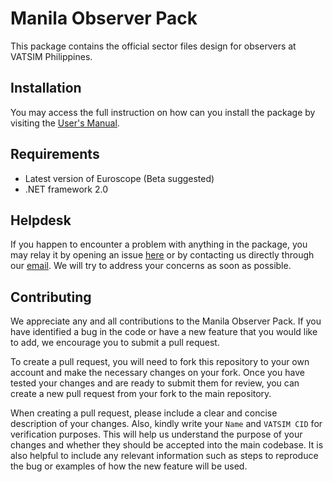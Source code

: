 # Manila Observer Pack
This package contains the official sector files design for observers at VATSIM Philippines.

## Installation
You may access the full instruction on how can you install the package by visiting the [User's Manual](https://github.com/vatsimph/Manila-Observer-Pack/raw/main/z_Installation%20Guide.pdf).

## Requirements
- Latest version of Euroscope (Beta suggested)
- .NET framework 2.0

## Helpdesk
If you happen to encounter a problem with anything in the package, you may relay it by opening an issue [here](https://github.com/vatsimph/Manila-Observer-Pack/issues)  or by contacting us directly through our [email](mailto:staff@vatphil.com). We will try to address your concerns as soon as possible. 


## Contributing 
We appreciate any and all contributions to the Manila Observer Pack. If you have identified a bug in the code or have a new feature that you would like to add, we encourage you to submit a pull request.

To create a pull request, you will need to fork this repository to your own account and make the necessary changes on your fork. Once you have tested your changes and are ready to submit them for review, you can create a new pull request from your fork to the main repository.

When creating a pull request, please include a clear and concise description of your changes. Also, kindly write your `Name` and `VATSIM CID` for verification purposes. This will help us understand the purpose of your changes and whether they should be accepted into the main codebase. It is also helpful to include any relevant information such as steps to reproduce the bug or examples of how the new feature will be used.
